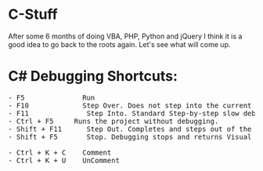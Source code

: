 # C-Stuff
After some 6 months of doing VBA, PHP, Python and jQuery I think it is a good idea to go back to the roots again. Let's see what will come up.

# C# Debugging Shortcuts:

<pre>
- F5              Run
- F10	          Step Over. Does not step into the current method and goes to the next statement.
- F11	           Step Into. Standard Step-by-step slow debugging.
- Ctrl + F5	    Runs the project without debugging.
- Shift + F11	   Step Out. Completes and steps out of the current method. Finishes the current method.
- Shift + F5	   Stop. Debugging stops and returns Visual Studio to design mode.

- Ctrl + K + C    Comment
- Ctrl + K + U    UnComment
</pre>
